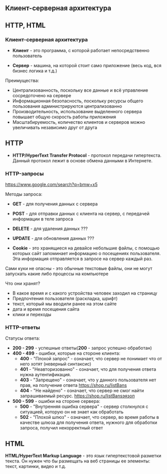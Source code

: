 ## Клиент-серверная архитектура
## HTTP, HTML

### Клиент-серверная архитектура

* **Клиент** - это программа, с которой работает непосредственно пользователь

* **Сервер** - машина, на которой стоит само приложение (весь код, вся бизнес логика и т.д.)

Преимущества:
* Централизованность, поскольку все данные и всё управление сосредоточено на сервере
* Информационная безопасность, поскольку ресурсы общего пользования администрируются централизованно
* Производительность, использование выделенного сервера повышает общую скорость работы приложения
* Масштабируемость, количество клиентов и серверов можно увеличивать независимо друг от друга

## HTTP

* **HTTP/HyperText Transfer Protocol** - протокол передачи гипертекста. Данный протокол лежит в основе обмена данными в Интернете.


### HTTP-запросы

[протокол]://[host-name/ip]:[port]/[resource-name]?[param1=value1&param2=value2]

https://www.google.com/search?q=bmw+x5

Методы запроса:
* **GET** - для получения данных с сервера
* **POST** - для отправки данных с клиента на сервер, с передачей информации в теле запроса
* **DELETE** - для удаления данных ???
* **UPDATE** - для обновления данных ???

* **Cookie** - это хранящиеся на девайсе небольшие файлы, с помощью которых сайт запоминает информацию о посещениях пользователя. Эта информация отправляется в запросе на сервер каждый раз.

Сами куки не опасны - это обычные текстовые файлы, они не могут запускать какие либо процессы на компьютере

Что они хранят?

* В какое время и с какого устройства человек заходил на страницу
* Предпочтения пользователя (раскладка, шрифт)
* текст, который мы вводили ранее на этом сайте
* дата и время посещения сайта
* клики и переходы


### HTTP-ответы

Статусы ответа:
* **200 - 299** - успешные ответы(**200** - запрос успешно обработан)
* **400 - 499** - ошибки, которые на стороне клиента:
	* **400** - "Плохой запрос" - означает, что сервер не понимает что от него хотят (неверный синтаксис)
	* **401** - "Неавторизованно" - означает, что для получения ответа нужна аутентификация.
	* **403** - "Запрещено" - означает, что у данного пользователя нет прав, на получение ответа
		https://shop.ru/listBans
	* **404** - "Не найдено" -  означает, что сервер не смог найти запрашиваемый ресурс.
		https://shop.ru/listBansэязоп
* **500 - 599** - ошибки на стороне сервера:
	* **500** - "Внутренняя ошибка сервера" - сервер столкнулся с ситуацией, которую он не знает как обработать
	* **502** - "Плохой шлюз" - означает, что сервер, во время работы в качестве шлюза для получения ответа, нужного для обработки запроса, получил некорректный ответ

## HTML

**HTML/HyperText Markup Language** - это язык гипертекстовой разметки текста. Он нужен что бы размещать на веб страницы ее элементы: текст, картинки, видео и т.д.

